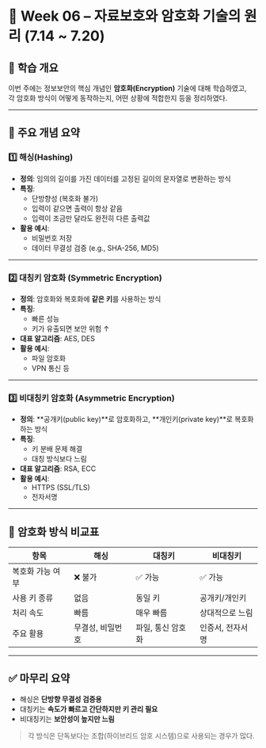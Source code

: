 
# 🔐 Week 06 – 자료보호와 암호화 기술의 원리 (7.14 ~ 7.20)

## 📘 학습 개요
이번 주에는 정보보안의 핵심 개념인 **암호화(Encryption)** 기술에 대해 학습하였고,  
각 암호화 방식이 어떻게 동작하는지, 어떤 상황에 적합한지 등을 정리하였다.

---

## 🔑 주요 개념 요약

### 1️⃣ 해싱(Hashing)
- **정의**: 임의의 길이를 가진 데이터를 고정된 길이의 문자열로 변환하는 방식
- **특징**:
  - 단방향성 (복호화 불가)
  - 입력이 같으면 출력이 항상 같음
  - 입력이 조금만 달라도 완전히 다른 출력값
- **활용 예시**:
  - 비밀번호 저장
  - 데이터 무결성 검증 (e.g., SHA-256, MD5)

---

### 2️⃣ 대칭키 암호화 (Symmetric Encryption)
- **정의**: 암호화와 복호화에 **같은 키**를 사용하는 방식
- **특징**:
  - 빠른 성능
  - 키가 유출되면 보안 위험 ↑
- **대표 알고리즘**: AES, DES
- **활용 예시**:
  - 파일 암호화
  - VPN 통신 등

---

### 3️⃣ 비대칭키 암호화 (Asymmetric Encryption)
- **정의**: **공개키(public key)**로 암호화하고, **개인키(private key)**로 복호화하는 방식
- **특징**:
  - 키 분배 문제 해결
  - 대칭 방식보다 느림
- **대표 알고리즘**: RSA, ECC
- **활용 예시**:
  - HTTPS (SSL/TLS)
  - 전자서명

---

## 🧠 암호화 방식 비교표

| 항목 | 해싱 | 대칭키 | 비대칭키 |
|------|------|--------|----------|
| 복호화 가능 여부 | ❌ 불가 | ✅ 가능 | ✅ 가능 |
| 사용 키 종류 | 없음 | 동일 키 | 공개키/개인키 |
| 처리 속도 | 빠름 | 매우 빠름 | 상대적으로 느림 |
| 주요 활용 | 무결성, 비밀번호 | 파일, 통신 암호화 | 인증서, 전자서명 |

---

## ✅ 마무리 요약
- 해싱은 **단방향 무결성 검증용**
- 대칭키는 **속도가 빠르고 간단하지만 키 관리 필요**
- 비대칭키는 **보안성이 높지만 느림**

> 각 방식은 단독보다는 조합(하이브리드 암호 시스템)으로 사용되는 경우가 많다.
